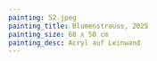 ```yaml
---
painting: 52.jpeg
painting_title: Blumenstrauss, 2025
painting_size: 60 x 50 cm
painting_desc: Acryl auf Leinwand
---
```

